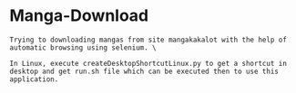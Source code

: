 # Manga-Download
    Trying to downloading mangas from site mangakakalot with the help of automatic browsing using selenium. \
    
    In Linux, execute createDesktopShortcutLinux.py to get a shortcut in desktop and get run.sh file which can be executed then to use this application.
